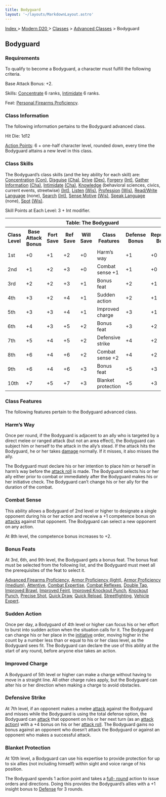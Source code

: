 ```yaml
---
title: Bodyguard
layout: '~/layouts/MarkdownLayout.astro'
---
```


[ Index ](/) > [ Modern D20 ](/modern.d20.srd) > [Classes](/modern.d20.srd/classes) > [Advanced Classes](/modern.d20.srd/classes/advanced) > Bodyguard

## Bodyguard

### Requirements

To qualify to become a Bodyguard, a character must fulfill the following
criteria.

Base Attack Bonus: +2.

Skills: [Concentrate](/modern.d20.srd/skills/concentration) 6 ranks,
[Intimidate](/modern.d20.srd/skills/intimidate) 6 ranks.

Feat: [Personal Firearms Proficiency](/modern.d20.srd/feats/personal.firearms.proficiency).

### Class Information

The following information pertains to the Bodyguard advanced class.

Hit Die: 1d12

[Action Points](/modern.d20.srd/basics/action.points): 6 + one-half character
level, rounded down, every time the Bodyguard attains a new level in this
class.

### Class Skills

The Bodyguard’s class skills (and the key ability for each skill) are:
[Concentration](/modern.d20.srd/skills/concentration)
[(Con)](/modern.d20.srd/basics/ability.scores),
[Disguise](/modern.d20.srd/skills/disguise)
[(Cha)](/modern.d20.srd/basics/ability.scores),
[Drive](/modern.d20.srd/skills/drive)
[(Dex)](/modern.d20.srd/basics/ability.scores),
[Forgery](/modern.d20.srd/skills/forgery)
[(Int)](/modern.d20.srd/basics/ability.scores), [Gather Information](/modern.d20.srd/skills/gather.information)
[(Cha)](/modern.d20.srd/basics/ability.scores),
[Intimidate](/modern.d20.srd/skills/intimidate)
[(Cha)](/modern.d20.srd/basics/ability.scores),
[Knowledge](/modern.d20.srd/skills/knowledge) (behavioral sciences, civics,
current events, streetwise) [(Int)](/modern.d20.srd/basics/ability.scores),
[Listen](/modern.d20.srd/skills/listen)
[(Wis)](/modern.d20.srd/basics/ability.scores),
[Profession](/modern.d20.srd/skills/profession)
[(Wis)](/modern.d20.srd/basics/ability.scores), [Read/Write Language](/modern.d20.srd/skills/read.write.language) (none),
[Search](/modern.d20.srd/skills/search)
[(Int)](/modern.d20.srd/basics/ability.scores), [Sense Motive](/modern.d20.srd/skills/sense.motive)
[(Wis)](/modern.d20.srd/basics/ability.scores), [Speak Language](/modern.d20.srd/skills/speak.language) (none),
[Spot](/modern.d20.srd/skills/spot)
[(Wis)](/modern.d20.srd/basics/ability.scores).

Skill Points at Each Level: 3 + Int modifier.


<table><tr> <th colspan="8">Table: The Bodyguard</th> </tr> <tr> <th>Class Level</th><th>Base Attack Bonus</th><th>Fort Save</th><th>Ref Save</th><th>Will Save</th><th>Class Features</th><th>Defense Bonus</th><th>Reputation Bonus</th> </tr> <tr><td>1st</td><td>+0</td><td>+1</td><td>+2</td><td>+0</td><td>Harm’s way</td><td>+1</td><td>+0</td></tr> <tr class="shaded"><td>2nd</td><td>+1</td><td>+2</td><td>+3</td><td>+0</td><td>Combat sense +1</td><td>+1</td><td>+0</td></tr> <tr><td>3rd</td><td>+2</td><td>+2</td><td>+3</td><td>+1</td><td>Bonus feat</td><td>+2</td><td>+1</td></tr> <tr class="shaded"><td>4th</td><td>+3</td><td>+2</td><td>+4</td><td>+1</td><td>Sudden action</td><td>+2</td><td>+1</td></tr> <tr><td>5th</td><td>+3</td><td>+3</td><td>+4</td><td>+1</td><td>Improved charge</td><td>+3</td><td>+1</td></tr> <tr class="shaded"><td>6th</td><td>+4</td><td>+3</td><td>+5</td><td>+2</td><td>Bonus feat</td><td>+3</td><td>+2</td></tr> <tr><td>7th</td><td>+5</td><td>+4</td><td>+5</td><td>+2</td><td>Defensive strike</td><td>+4</td><td>+2</td></tr> <tr class="shaded"><td>8th</td><td>+6</td><td>+4</td><td>+6</td><td>+2</td><td>Combat sense +2</td><td>+4</td><td>+2</td></tr> <tr><td>9th</td><td>+6</td><td>+4</td><td>+6</td><td>+3</td><td>Bonus feat</td><td>+5</td><td>+3</td></tr> <tr class="shaded"><td>10th</td><td>+7</td><td>+5</td><td>+7</td><td>+3</td><td>Blanket protection</td><td>+5</td><td>+3</td></tr> </table>



### Class Features

The following features pertain to the Bodyguard advanced class.

### Harm’s Way

Once per round, if the Bodyguard is adjacent to an ally who is targeted by a
direct melee or ranged attack (but not an area effect), the Bodyguard can
subject him or herself to the attack in the ally’s stead. If the attack hits
the Bodyguard, he or her takes [damage](/modern.d20.srd/combat/damage)
normally. If it misses, it also misses the ally.

The Bodyguard must declare his or her intention to place him or herself in
harm’s way before the [attack roll](/modern.d20.srd/combat/attack.roll) is
made. The Bodyguard selects his or her ally either prior to combat or
immediately after the Bodyguard makes his or her initiative check. The
Bodyguard can’t change his or her ally for the duration of the combat.

### Combat Sense

This ability allows a Bodyguard of 2nd level or higher to designate a single
opponent during his or her action and receive a +1 competence bonus on
[attacks](/modern.d20.srd/combat/attack.roll) against that opponent. The
Bodyguard can select a new opponent on any action.

At 8th level, the competence bonus increases to +2.

### Bonus Feats

At 3rd, 6th, and 9th level, the Bodyguard gets a bonus feat. The bonus feat
must be selected from the following list, and the Bodyguard must meet all the
prerequisites of the feat to select it.

[Advanced Firearms Proficiency](/modern.d20.srd/feats/advanced.firearms.proficiency), [Armor Proficiency (light)](/modern.d20.srd/feats/armor.proficiency.light), [Armor Proficiency (medium)](/modern.d20.srd/feats/armor.proficiency.medium),
[Attentive](/modern.d20.srd/feats/attentive), [Combat Expertise](/modern.d20.srd/feats/combat.expertise), [Combat Reflexes](/modern.d20.srd/feats/combat.reflexes), [Double Tap](/modern.d20.srd/feats/double.tap), [Improved Brawl](/modern.d20.srd/feats/improved.brawl), [Improved Feint](/modern.d20.srd/feats/improved.feint), [Improved Knockout Punch](/modern.d20.srd/feats/improved.knockout.punch), [Knockout Punch](/modern.d20.srd/feats/knockout.punch), [Precise Shot](/modern.d20.srd/feats/precise.shot), [Quick Draw](/modern.d20.srd/feats/quick.draw), [Quick Reload](/modern.d20.srd/feats/quick.reload),
[Streetfighting](/modern.d20.srd/feats/streetfighting), [Vehicle Expert](/modern.d20.srd/feats/vehicle.expert).

### Sudden Action

Once per day, a Bodyguard of 4th level or higher can focus his or her effort
to burst into sudden action when the situation calls for it. The Bodyguard can
change his or her place in the [initiative](/modern.d20.srd/combat/initiative)
order, moving higher in the count by a number less than or equal to his or her
class level, as the Bodyguard sees fit. The Bodyguard can declare the use of
this ability at the start of any round, before anyone else takes an action.

### Improved Charge

A Bodyguard of 5th level or higher can make a charge without having to move in
a straight line. All other charge rules apply, but the Bodyguard can alter his
or her direction when making a charge to avoid obstacles.

### Defensive Strike

At 7th level, if an opponent makes a melee
[attack](/modern.d20.srd/combat/attack.roll) against the Bodyguard and misses
while the Bodyguard is using the total defense option, the Bodyguard can
[attack](/modern.d20.srd/combat/attack.roll) that opponent on his or her next
turn (as an [attack action](/modern.d20.srd/combat/attack.actions)) with a +4
bonus on his or her [attack roll](/modern.d20.srd/combat/attack.roll). The
Bodyguard gains no bonus against an opponent who doesn’t attack the Bodyguard
or against an opponent who makes a successful attack.

### Blanket Protection

At 10th level, a Bodyguard can use his expertise to provide protection for up
to six allies (not including himself) within sight and voice range of his
position.

The Bodyguard spends 1 action point and takes a [full- round](/modern.d20.srd/combat/full.round.actions) action to issue orders and
directions. Doing this provides the Bodyguard’s allies with a +1 insight bonus
to [Defense](/modern.d20.srd/combat/defense) for 3 rounds.

